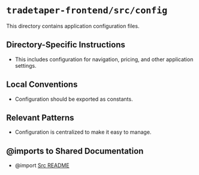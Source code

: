 # `tradetaper-frontend/src/config`

This directory contains application configuration files.

## Directory-Specific Instructions

- This includes configuration for navigation, pricing, and other application settings.

## Local Conventions

- Configuration should be exported as constants.

## Relevant Patterns

- Configuration is centralized to make it easy to manage.

## @imports to Shared Documentation

- @import [Src README](../README.md) 